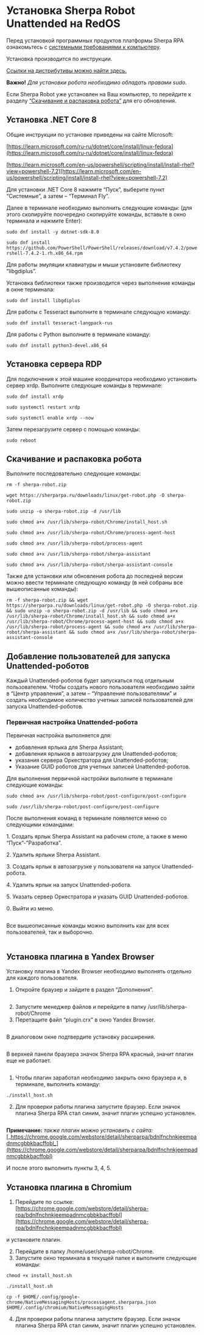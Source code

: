 # Установка Sherpa Robot Unattended на RedOS

Перед установкой программных продуктов платформы Sherpa RPA ознакомьтесь с [системными требованиями к компьютеру](../../sherpa-rpa/#sistemnye-trebovaniya-dlya-sherpa-rpa-dlya-linux).

Установка производится по инструкции.

[Ссылки на дистрибутивы можно найти здесь.](../../ssylki-na-distributivy/distributivy-sherpa-rpa-linux.md)

**Важно!** _Для установки робота необходимо обладать правами sudo._&#x20;

Если Sherpa Robot уже установлен на Ваш компьютер, то перейдите к разделу [“Скачивание и распаковка робота”](ustanovka-sherpa-robot-unattended-na-redos.md#skachivanie-i-raspakovka-robota) для его обновления.

## Установка .NET Core 8

Общие инструкции по установке приведены на сайте Microsoft:

[https://learn.microsoft.com/ru-ru/dotnet/core/install/linux-fedora](https://learn.microsoft.com/ru-ru/dotnet/core/install/linux-fedora)

[https://learn.microsoft.com/en-us/powershell/scripting/install/install-rhel?view=powershell-7.2](https://learn.microsoft.com/en-us/powershell/scripting/install/install-rhel?view=powershell-7.2)

Для установки .NET Core 8 нажмите “Пуск”, выберите пункт “Системные”, а затем – “Терминал Fly”.&#x20;

Далее в терминале необходимо выполнить следующие команды: (для этого скопируйте поочередно скопируйте команды, вставьте в окно терминала и нажмите Enter):

`sudo dnf install -y dotnet-sdk-8.0`

`sudo dnf install https://github.com/PowerShell/PowerShell/releases/download/v7.4.2/powershell-7.4.2-1.rh.x86_64.rpm`

Для работы эмуляции клавиатуры и мыши  установите библиотеку “libgdiplus”.&#x20;

Установка библиотеки также производится через выполнение команды в окне терминала:

`sudo dnf install libgdiplus`

Для работы с Tesseract выполните в терминале следующую команду:&#x20;

`sudo dnf install tesseract-langpack-rus`

Для работы с Python выполните в терминале команду:

`sudo dnf install python3-devel.x86_64`

## Установка сервера RDP

Для подключения к этой машине координатора необходимо установить сервер xrdp. Выполните следующие команды в терминале:

`sudo dnf install xrdp`

`sudo systemctl restart xrdp`

`sudo systemctl enable xrdp --now`

Затем перезагрузите сервер с помощью команды:&#x20;

`sudo reboot`

## Скачивание и распаковка робота

Выполните последовательно следующие команды:

`rm -f sherpa-robot.zip`

`wget https://sherparpa.ru/downloads/linux/get-robot.php -O sherpa-robot.zip`

`sudo unzip -o sherpa-robot.zip -d /usr/lib`

`sudo chmod a+x /usr/lib/sherpa-robot/Chrome/install_host.sh`

`sudo chmod a+x /usr/lib/sherpa-robot/Chrome/process-agent-host`

`sudo chmod a+x /usr/lib/sherpa-robot/process-agent`

`sudo chmod a+x /usr/lib/sherpa-robot/sherpa-assistant`

`sudo chmod a+x /usr/lib/sherpa-robot/sherpa-assistant-console`

Также для установки или обновления робота до последней версии можно ввести терминале следующую команду (в ней собраны все вышеописанные команды):

`rm -f sherpa-robot.zip && wget https://sherparpa.ru/downloads/linux/get-robot.php -O sherpa-robot.zip && sudo unzip -o sherpa-robot.zip -d /usr/lib && sudo chmod a+x /usr/lib/sherpa-robot/Chrome/install_host.sh && sudo chmod a+x /usr/lib/sherpa-robot/Chrome/process-agent-host && sudo chmod a+x /usr/lib/sherpa-robot/process-agent && sudo chmod a+x /usr/lib/sherpa-robot/sherpa-assistant && sudo chmod a+x /usr/lib/sherpa-robot/sherpa-assistant-console`

## Добавление пользователей для запуска Unattended-роботов

Каждый Unattended-роботов будет запускаться под отдельным пользователем. Чтобы создать нового пользователя необходимо зайти в “Центр управления”, а затем – “Управление пользователями” и создать необходимое количество учетных записей пользователей для запуска Unattended-роботов.

### Первичная настройка Unattended-робота

Первичная настройка выполняется для:

* добавления ярлыка для Sherpa Assistant;
* добавления ярлыков в автозагрузку для Unattended-роботов;
* указания сервера Оркестратора для Unattended-роботов;
* Указание GUID роботов для учетных записей Unattended-роботов.

Для выполнения первичной настройки выполните в терминале следующие команды:

`sudo chmod a+x /usr/lib/sherpa-robot/post-configure/post-configure`

`sudo /usr/lib/sherpa-robot/post-configure/post-configure`

После выполнения команд в терминале появляется меню со следующими командами:

1\. Создать ярлык Sherpa Assistant на рабочем столе, а также в меню “Пуск”-”Разработка”.

2\. Удалить ярлыки Sherpa Assistant.

3\. Создать ярлык в автозагрузке у пользователя на запуск Unattended-робота.

4\. Удалить ярлык на запуск Unattended-робота.

5\. Указать сервер Оркестратора и указать GUID Unattended-роботов.

0\. Выйти из меню.

<figure><img src="https://lh7-rt.googleusercontent.com/docsz/AD_4nXcYwIm3hDbkXr1EOz4MY8YLuK4ITv4Q6Qm9iSk_93AksnluyPP0XlIpeJNJhqo-rIwYCeUIG-0JiANdXwIrhsETRqt99ZfikH-5_TbgGkAJ73a6Y2_HDhqu-D1juZnjhRtLl4u6EdpAsKplZtGwpVTCeMtm?key=kTKSYcQvbcH-dH9aZNvuMg" alt=""><figcaption></figcaption></figure>

Все вышеописанные команды можно выполнить как для всех пользователей, так и выборочно.

<figure><img src="https://lh7-rt.googleusercontent.com/docsz/AD_4nXcWztstfBbDcj0j5JazGuDOoKisHZ6Zy4fIF323zIuBHw5MPLD-ZRh-M3-oe1PgmOHdq1kCtNmtytWXFVCNwgFKBLxe97T9sJTtKzucsyX8tEo1Q0PM4aweNc8VevLDtZtIh1Tg5WjowvSUHPZgg54jyKZn?key=kTKSYcQvbcH-dH9aZNvuMg" alt=""><figcaption></figcaption></figure>

## Установка плагина в Yandex Browser

Установку плагина в Yandex Browser необходимо выполнять отдельно для каждого пользователя.

1. Откройте браузер и зайдите в раздел “Дополнения”.

<figure><img src="https://lh7-rt.googleusercontent.com/docsz/AD_4nXcKvDfvDBbt62ALCb1JttHxQTxccfOk_tSMQcyCjIiw9ffqKAI9cqbxLzBleT22SnbQQYMmHzfE7R0yH44TLqaOjAnGz1SJL9OoxK5MkTELAUBhqi3zrxqgGCkymUmZ35imV8EoSRJjgDeSdknEFyhwlNvl?key=kTKSYcQvbcH-dH9aZNvuMg" alt=""><figcaption></figcaption></figure>

2. Запустите менеджер файлов и перейдите в папку /usr/lib/sherpa-robot/Chrome
3. Перетащите файл “plugin.crx” в окно Yandex Browser.

<figure><img src="https://lh7-rt.googleusercontent.com/docsz/AD_4nXd81J_E8Zu5G31WAXjnaN4pR0BcYp6arHPvsr_fiRIdPNGUGuM2vtIG09o-PKgUwp4eOSGKOMXJ33O2UzZmdHergRU7-VghVacq4PH__L5TFDkIadGULrPif6aXFIp3yB5R7BU9_7jIgRIjRLzw36bceAif?key=kTKSYcQvbcH-dH9aZNvuMg" alt=""><figcaption></figcaption></figure>

В диалоговом окне подтвердите установку расширения.

<figure><img src="https://lh7-rt.googleusercontent.com/docsz/AD_4nXedd83j-oEyAeD_C7aOmbwyaB4oJkTctunZDfaMu2QJhoUl-jrDEAuiA-b1-E8Va9vkMlP1mxrH1hnGYk2lDsoE_Vsukgcs_8Pt4Q4rVDzMBcwQuTMCjI_ZuUzXXMRe7AOtGc3MDWgphHmafHfzaH2Jzmni?key=kTKSYcQvbcH-dH9aZNvuMg" alt=""><figcaption></figcaption></figure>

В верхней панели браузера значок Sherpa RPA красный, значит плагин еще не работает.&#x20;

<figure><img src="https://lh7-rt.googleusercontent.com/docsz/AD_4nXfkFksi39ZUo_FHMtDMXMjKdZ8I7Jk0bIi9CKXrF8eTFr3tsUUgDq1EPv3GQitBuBlL9ZC1UE8J5Azp-N_t4VmdoCq9FAjCrjIT_u-O7WX5Ne6AYuZBs-qOM3k163c8tJjK8qtYkJZOJ_3Fg6XLHs7PkAQ?key=kTKSYcQvbcH-dH9aZNvuMg" alt=""><figcaption></figcaption></figure>

1. Чтобы плагин заработал необходимо закрыть окно браузера и, в терминале, выполнить команду:

`./install_host.sh`

2. Для проверки работы плагина запустите браузер. Если значок плагина Sherpa RPA стал синим, значит плагин успешно установлен.&#x20;

<figure><img src="https://lh7-rt.googleusercontent.com/docsz/AD_4nXe6_urLYD7OuDnR7NYts7AsXxk807gmjg2BAB2X1z4FzHM0fnCGfbC4oAhBlR3Cqcay-gcVy2G31YdqnoGdb3E33vwpLqeZGohHtwXgSZQuPYUNxXWCJfz_Wo5xz-Sn3xGdMi4geDEYPfCBhiq1PB4X0bO4?key=kTKSYcQvbcH-dH9aZNvuMg" alt=""><figcaption></figcaption></figure>

**Примечание:** _также плагин можно установить с сайта:_ [_https://chrome.google.com/webstore/detail/sherparpa/bdnlfnchnkjeempadnmcgbbkbacffobl_](https://chrome.google.com/webstore/detail/sherparpa/bdnlfnchnkjeempadnmcgbbkbacffobl)

И после этого выполнить пункты 3, 4, 5.

## Установка плагина в Chromium

1. Перейдите по ссылке: [https://chrome.google.com/webstore/detail/sherpa-rpa/bdnlfnchnkjeempadnmcgbbkbacffobl](https://chrome.google.com/webstore/detail/sherpa-rpa/bdnlfnchnkjeempadnmcgbbkbacffobl)

и установите плагин.

2. Перейдите в папку /home/user/sherpa-robot/Chrome.
3. Запустите окно терминала в текущей папке и выполните следующие команды:

`chmod +x install_host.sh`

`./install_host.sh`

`cp -f $HOME/.config/google-chrome/NativeMessagingHosts/processagent.sherparpa.json $HOME/.config/chromium/NativeMessagingHosts`

4. Для проверки работы плагина запустите браузер. Если значок плагина Sherpa RPA стал синим, значит плагин успешно установлен.&#x20;
